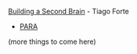 [Building a Second Brain](https://fortelabs.co/blog/basboverview/) - Tiago Forte
- [PARA](https://fortelabs.co/blog/para/)

(more things to come here)

